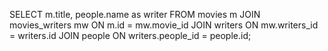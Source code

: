 SELECT m.title, people.name as writer FROM movies m JOIN movies_writers mw ON m.id = mw.movie_id JOIN writers ON mw.writers_id = writers.id JOIN people ON writers.people_id = people.id;